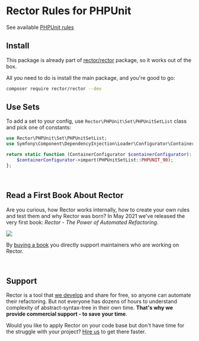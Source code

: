 # Rector Rules for PHPUnit

See available [PHPUnit rules](/docs/rector_rules_overview.md)

## Install

This package is already part of [rector/rector](http://github.com/rectorphp/rector) package, so it works out of the box.

All you need to do is install the main package, and you're good to go:

```bash
composer require rector/rector --dev
```

## Use Sets

To add a set to your config, use `Rector\PHPUnit\Set\PHPUnitSetList` class and pick one of constants:

```php
use Rector\PHPUnit\Set\PHPUnitSetList;
use Symfony\Component\DependencyInjection\Loader\Configurator\ContainerConfigurator;

return static function (ContainerConfigurator $containerConfigurator): void {
    $containerConfigurator->import(PHPUnitSetList::PHPUNIT_90);
};
```

<br>

## Read a First Book About Rector

Are you curious, how Rector works internally, how to create your own rules and test them and why Rector was born? In May 2021 we've released the very first book: *Rector - The Power of Automated Refactoring*.

<a href="https://leanpub.com/rector-the-power-of-automated-refactoring">
<img src="https://github.com/rectorphp/the-power-of-automated-refactoring-feedback/raw/main/images/book_title.png">
</a>

By [buying a book](https://leanpub.com/rector-the-power-of-automated-refactoring) you directly support maintainers who are working on Rector.

<br>

## Support

Rector is a tool that [we develop](https://getrector.org/) and share for free, so anyone can automate their refactoring. But not everyone has dozens of hours to understand complexity of abstract-syntax-tree in their own time. **That's why we provide commercial support - to save your time**.

Would you like to apply Rector on your code base but don't have time for the struggle with your project? [Hire us](https://getrector.org/contact) to get there faster.
